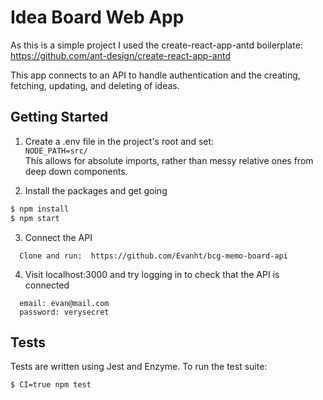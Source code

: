# Idea Board Web App
As this is a simple project I used the create-react-app-antd boilerplate: https://github.com/ant-design/create-react-app-antd

This app connects to an API to handle authentication and the creating, fetching, updating, and deleting of ideas.

## Getting Started

1. Create a .env file in the project's root and set:  
`NODE_PATH=src/`  
This allows for absolute imports, rather than messy relative ones from deep down components.


2. Install the packages and get going
```bash
$ npm install
$ npm start
```

3. Connect the API  
```
  Clone and run:  https://github.com/Evanht/bcg-memo-board-api
```

4. Visit localhost:3000 and try logging in to check that the API is connected
```
  email: evan@mail.com
  password: verysecret
```

## Tests
Tests are written using Jest and Enzyme. To run the test suite:  
```bash
$ CI=true npm test
```  
